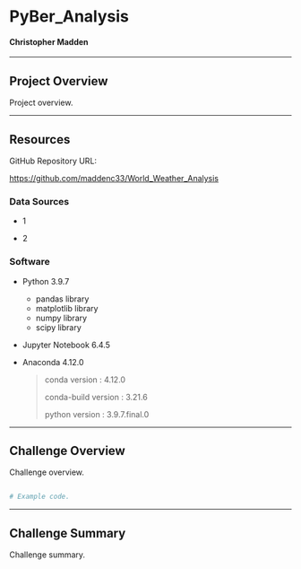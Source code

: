 # PyBer_Analysis

#### Christopher Madden

---

## Project Overview

Project overview.

---

## Resources

GitHub Repository URL:

https://github.com/maddenc33/World_Weather_Analysis

### Data Sources

 - 1

 - 2

### Software

- Python 3.9.7
  - pandas library
  - matplotlib library
  - numpy library
  - scipy library

- Jupyter Notebook 6.4.5

- Anaconda 4.12.0

  >  conda version : 4.12.0
  > 
  >  conda-build version : 3.21.6
  > 
  >  python version : 3.9.7.final.0

---

## Challenge Overview

Challenge overview.

```python

# Example code.

```

---

## Challenge Summary

Challenge summary.

